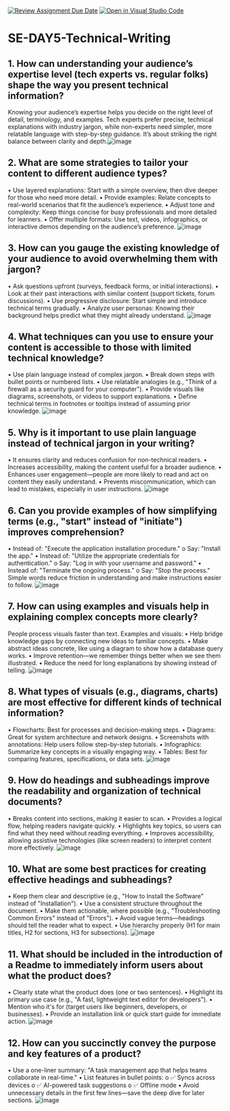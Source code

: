 [![Review Assignment Due Date](https://classroom.github.com/assets/deadline-readme-button-22041afd0340ce965d47ae6ef1cefeee28c7c493a6346c4f15d667ab976d596c.svg)](https://classroom.github.com/a/zsAR-pyY)
[![Open in Visual Studio Code](https://classroom.github.com/assets/open-in-vscode-2e0aaae1b6195c2367325f4f02e2d04e9abb55f0b24a779b69b11b9e10269abc.svg)](https://classroom.github.com/online_ide?assignment_repo_id=18538887&assignment_repo_type=AssignmentRepo)
# SE-DAY5-Technical-Writing
## 1. How can understanding your audience’s expertise level (tech experts vs. regular folks) shape the way you present technical information?

Knowing your audience’s expertise helps you decide on the right level of detail, terminology, and examples. Tech experts prefer precise, technical explanations with industry jargon, while non-experts need simpler, more relatable language with step-by-step guidance. It’s about striking the right balance between clarity and depth.![image](https://github.com/user-attachments/assets/9ad2244c-1623-4247-8b8c-e9e7d4c159aa)


## 2. What are some strategies to tailor your content to different audience types?

•	Use layered explanations: Start with a simple overview, then dive deeper for those who need more detail.
•	Provide examples: Relate concepts to real-world scenarios that fit the audience’s experience.
•	Adjust tone and complexity: Keep things concise for busy professionals and more detailed for learners.
•	Offer multiple formats: Use text, videos, infographics, or interactive demos depending on the audience’s preference.
![image](https://github.com/user-attachments/assets/8cf33c33-b093-4ab2-8449-447e9f484c1b)

## 3. How can you gauge the existing knowledge of your audience to avoid overwhelming them with jargon?

•	Ask questions upfront (surveys, feedback forms, or initial interactions).
•	Look at their past interactions with similar content (support tickets, forum discussions).
•	Use progressive disclosure: Start simple and introduce technical terms gradually.
•	Analyze user personas: Knowing their background helps predict what they might already understand.
![image](https://github.com/user-attachments/assets/2ff8fa32-f66b-4e44-82a8-d0f91193d680)


## 4. What techniques can you use to ensure your content is accessible to those with limited technical knowledge?

•	Use plain language instead of complex jargon.
•	Break down steps with bullet points or numbered lists.
•	Use relatable analogies (e.g., "Think of a firewall as a security guard for your computer").
•	Provide visuals like diagrams, screenshots, or videos to support explanations.
•	Define technical terms in footnotes or tooltips instead of assuming prior knowledge.
![image](https://github.com/user-attachments/assets/3ebcfe97-18c3-4770-95e7-b0d6d9f34aec)

## 5. Why is it important to use plain language instead of technical jargon in your writing?

•	It ensures clarity and reduces confusion for non-technical readers.
•	Increases accessibility, making the content useful for a broader audience.
•	Enhances user engagement—people are more likely to read and act on content they easily understand.
•	Prevents miscommunication, which can lead to mistakes, especially in user instructions.
![image](https://github.com/user-attachments/assets/28ef14ab-4a99-4650-9f2a-79365e79093d)

## 6. Can you provide examples of how simplifying terms (e.g., "start" instead of "initiate") improves comprehension?

•	Instead of: "Execute the application installation procedure." 
o	Say: "Install the app."
•	Instead of: "Utilize the appropriate credentials for authentication." 
o	Say: "Log in with your username and password."
•	Instead of: "Terminate the ongoing process." 
o	Say: "Stop the process."
Simple words reduce friction in understanding and make instructions easier to follow.
![image](https://github.com/user-attachments/assets/3e882380-80be-4973-aa24-e3c7f42fa521)


## 7. How can using examples and visuals help in explaining complex concepts more clearly?

People process visuals faster than text. Examples and visuals:
•	Help bridge knowledge gaps by connecting new ideas to familiar concepts.
•	Make abstract ideas concrete, like using a diagram to show how a database query works.
•	Improve retention—we remember things better when we see them illustrated.
•	Reduce the need for long explanations by showing instead of telling.
![image](https://github.com/user-attachments/assets/388df05b-889e-4b2e-8023-6ec4b9ace0d7)


## 8. What types of visuals (e.g., diagrams, charts) are most effective for different kinds of technical information?

•	Flowcharts: Best for processes and decision-making steps.
•	Diagrams: Great for system architecture and network designs.
•	Screenshots with annotations: Help users follow step-by-step tutorials.
•	Infographics: Summarize key concepts in a visually engaging way.
•	Tables: Best for comparing features, specifications, or data sets.
![image](https://github.com/user-attachments/assets/3379abe5-5194-4816-be60-f622fe08ea13)

## 9. How do headings and subheadings improve the readability and organization of technical documents?

•	Breaks content into sections, making it easier to scan.
•	Provides a logical flow, helping readers navigate quickly.
•	Highlights key topics, so users can find what they need without reading everything.
•	Improves accessibility, allowing assistive technologies (like screen readers) to interpret content more effectively.
![image](https://github.com/user-attachments/assets/50f3d530-e3e1-4e5a-b42c-d09092f3ee75)

## 10. What are some best practices for creating effective headings and subheadings?

•	Keep them clear and descriptive (e.g., "How to Install the Software" instead of "Installation").
•	Use a consistent structure throughout the document.
•	Make them actionable, where possible (e.g., "Troubleshooting Common Errors" instead of "Errors").
•	Avoid vague terms—headings should tell the reader what to expect.
•	Use hierarchy properly (H1 for main titles, H2 for sections, H3 for subsections).
![image](https://github.com/user-attachments/assets/7f4203b3-05d2-4985-ade4-608ece95be3f)

## 11. What should be included in the introduction of a Readme to immediately inform users about what the product does?

•	Clearly state what the product does (one or two sentences).
•	Highlight its primary use case (e.g., "A fast, lightweight text editor for developers").
•	Mention who it's for (target users like beginners, developers, or businesses).
•	Provide an installation link or quick start guide for immediate action.
![image](https://github.com/user-attachments/assets/6387d8d5-33bb-4abd-a959-75efca5ad9a7)

## 12. How can you succinctly convey the purpose and key features of a product?

•	Use a one-liner summary: "A task management app that helps teams collaborate in real-time."
•	List features in bullet points: 
o	✅ Syncs across devices
o	✅ AI-powered task suggestions
o	✅ Offline mode
•	Avoid unnecessary details in the first few lines—save the deep dive for later sections.
![image](https://github.com/user-attachments/assets/2cef8507-c388-470b-9c4c-3a4f34590ef3)

